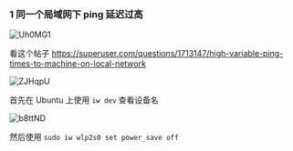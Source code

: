 ### 1 同一个局域网下 ping 延迟过高
![Uh0MG1](https://picture-suyifan.oss-cn-shenzhen.aliyuncs.com/uPic/Uh0MG1.png)

看这个帖子 https://superuser.com/questions/1713147/high-variable-ping-times-to-machine-on-local-network

![ZJHqpU](https://picture-suyifan.oss-cn-shenzhen.aliyuncs.com/uPic/ZJHqpU.png)


首先在 Ubuntu 上使用 `iw dev` 查看设备名

![b8ttND](https://picture-suyifan.oss-cn-shenzhen.aliyuncs.com/uPic/b8ttND.png)

然后使用 `sudo iw wlp2s0 set power_save off`



